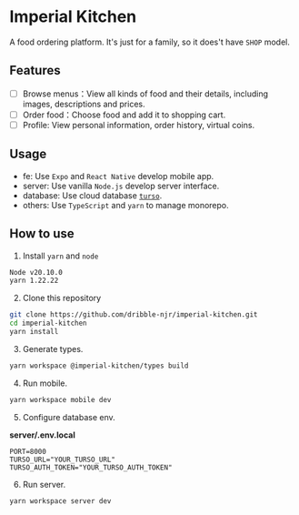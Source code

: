 # Imperial Kitchen

A food ordering platform. It's just for a family, so it does't have `SHOP` model.

## Features

- [ ] Browse menus：View all kinds of food and their details, including images, descriptions and prices.
- [ ] Order food：Choose food and add it to shopping cart.
- [ ] Profile: View personal information, order history, virtual coins.

## Usage

- fe: Use `Expo` and `React Native` develop mobile app.
- server: Use vanilla `Node.js` develop server interface.
- database: Use cloud database [`turso`](https://github.com/tursodatabase/libsql).
- others: Use `TypeScript` and `yarn` to manage monorepo.

## How to use

1. Install `yarn` and `node`

```sh
Node v20.10.0
yarn 1.22.22
```

2. Clone this repository

```sh
git clone https://github.com/dribble-njr/imperial-kitchen.git
cd imperial-kitchen
yarn install
```

3. Generate types.

```sh
yarn workspace @imperial-kitchen/types build
```

4. Run mobile.

```sh
yarn workspace mobile dev
```

5. Configure database env.

**server/.env.local**

```
PORT=8000
TURSO_URL="YOUR_TURSO_URL"
TURSO_AUTH_TOKEN="YOUR_TURSO_AUTH_TOKEN"
```

6. Run server.

```sh
yarn workspace server dev
```

